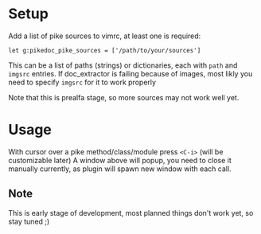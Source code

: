 
# Setup

Add a list of pike sources to vimrc, at least one is required:

```
let g:pikedoc_pike_sources = ['/path/to/your/sources']
```
This can be a list of paths (strings) or dictionaries, each with
`path` and `imgsrc` entries. If doc_extractor is failing because of
images, most likly you need to specify `imgsrc` for it to work properly

Note that this is prealfa stage, so more sources may not work well yet.

# Usage

With cursor over a pike method/class/module press `<C-i>` (will be customizable later)
A window above will popup, you need to close it manually currently, as plugin will
spawn new window with each call.

## Note

This is early stage of development, most planned things don't work yet, so stay tuned ;)


